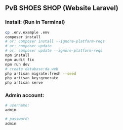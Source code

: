 ## PvB SHOES SHOP (Website Laravel)



### Install: (Run in Terminal)
```bash
cp .env.example .env
composer install 	
# or: composer install --ignore-platform-reqs
# or: composer update 
# or: composer update --ignore-platform-reqs  
npm install
npm audit fix
npm run dev
# create database:da_web
php artisan migrate:fresh --seed
php artisan key:generate
php artisan serve
```

### Admin account:
```bash
# username:
admin

# password:
admin
```

